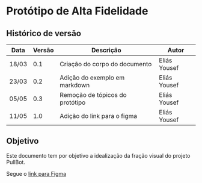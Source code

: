 # Protótipo de Alta Fidelidade

## Histórico de versão
Data | Versão | Descrição | Autor
--- | --- | --- | ---
18/03 | 0.1 | Criação do corpo do documento | Eliás Yousef
23/03 | 0.2 | Adição do exemplo em markdown | Eliás Yousef
05/05 | 0.3 | Remoção de tópicos do protótipo | Eliás Yousef
11/05 | 1.0 | Adição do link para o figma | Eliás Yousef

## Objetivo
Este documento tem por objetivo a idealização da fração visual do projeto PullBot.

Segue o <a href="https://www.figma.com/file/icHO1DjSXPtPs6KjEqA5Zn/Untitled?node-id=0%3A1" target="_blank">link para Figma</a>
